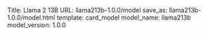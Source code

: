 Title: Llama 2 13B
URL: llama213b-1.0.0/model
save_as: llama213b-1.0.0/model.html
template: card_model
model_name: llama213b
model_version: 1.0.0

